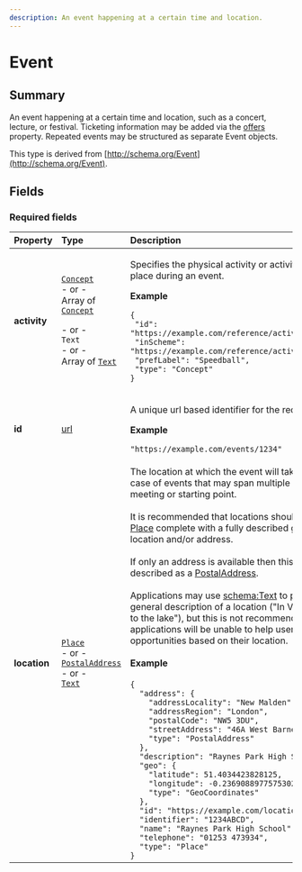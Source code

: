 ```yaml
---
description: An event happening at a certain time and location.
---
```


# Event

## **Summary**

An event happening at a certain time and location, such as a concert, lecture, or festival. Ticketing information may be added via the [offers](https://schema.org/offers) property. Repeated events may be structured as separate Event objects.

This type is derived from [http://schema.org/Event](http://schema.org/Event).

## **Fields**

### **Required fields**

<table>
  <thead>
    <tr>
      <th style="text-align:left">Property</th>
      <th style="text-align:left">Type</th>
      <th style="text-align:left">Description</th>
    </tr>
  </thead>
  <tbody>
    <tr>
      <td style="text-align:left"><b>activity</b>
      </td>
      <td style="text-align:left">
        <p><a href="../../using-data/getting-started.md"><code>Concept</code></a>
          <br
          />- or -
          <br />Array of <a href="../../publishing-data/data-feeds/"><code>Concept</code></a>
        </p>
        <p>- or -
          <br /><code>Text</code>
          <br />- or -
          <br />Array of <a href="../../using-data/getting-started.md"><code>Text</code></a>
        </p>
      </td>
      <td style="text-align:left">
        <p>Specifies the physical activity or activities that will take place during
          an event.</p>
        <p><b>Example</b>
        </p>
        <p><code>{<br /> &quot;id&quot;: &quot;https://example.com/reference/activities#Speedball&quot;,<br /> &quot;inScheme&quot;: &quot;https://example.com/reference/activities&quot;,<br /> &quot;prefLabel&quot;: &quot;Speedball&quot;,<br /> &quot;type&quot;: &quot;Concept&quot;<br />}</code>
        </p>
      </td>
    </tr>
    <tr>
      <td style="text-align:left"><b>id</b>
      </td>
      <td style="text-align:left"><a href="../../publishing-data/structuring-data/amenities.md">url</a>
      </td>
      <td style="text-align:left">
        <p>A unique url based identifier for the record
          <br />
        </p>
        <p><b>Example</b>
        </p>
        <p><code>&quot;https://example.com/events/1234&quot;</code>
        </p>
      </td>
    </tr>
    <tr>
      <td style="text-align:left"><b>location</b>
      </td>
      <td style="text-align:left"><a href="../../publishing-data/data-feeds/"><code>Place</code></a>
        <br
        />- or -
        <br /><a href="../../publishing-data/structuring-data/amenities.md"><code>PostalAddress</code></a>
        <br
        />- or -
        <br /><a href="../../publishing-data/structuring-data/amenities.md"><code>Text</code></a>
      </td>
      <td style="text-align:left">The location at which the event will take place. Or, in the case of events
        that may span multiple locations, the initial meeting or starting point.
        <br
        />
        <br />It is recommended that locations should be specified as a <a href="https://developer.openactive.io/models/place">Place</a> complete
        with a fully described geographic location and/or address.
        <br />
        <br />If only an address is available then this should be described as a <a href="https://developer.openactive.io/models/postaladdress">PostalAddress</a>.
        <br
        />
        <br />Applications may use <a href="http://schema.org/Text">schema:Text</a> to
        provide a more general description of a location ("In Victoria Park, near
        to the lake"), but this is not recommended: consuming applications will
        be unable to help users discover opportunities based on their location.
        <br
        />
        <br /><b>Example</b>
        <br />
        <br /><code>{<br />  &quot;address&quot;: {<br />    &quot;addressLocality&quot;: &quot;New Malden&quot;,<br />    &quot;addressRegion&quot;: &quot;London&quot;,<br />    &quot;postalCode&quot;: &quot;NW5 3DU&quot;,<br />    &quot;streetAddress&quot;: &quot;46A West Barnes Lane&quot;,<br />    &quot;type&quot;: &quot;PostalAddress&quot;<br />  },<br />  &quot;description&quot;: &quot;Raynes Park High School in London&quot;,<br />  &quot;geo&quot;: {<br />    &quot;latitude&quot;: 51.4034423828125,<br />    &quot;longitude&quot;: -0.2369088977575302,<br />    &quot;type&quot;: &quot;GeoCoordinates&quot;<br />  },<br />  &quot;id&quot;: &quot;https://example.com/locations/1234ABCD&quot;,<br />  &quot;identifier&quot;: &quot;1234ABCD&quot;,<br />  &quot;name&quot;: &quot;Raynes Park High School&quot;,<br />  &quot;telephone&quot;: &quot;01253 473934&quot;,<br />  &quot;type&quot;: &quot;Place&quot;<br />}</code>
      </td>
    </tr>
  </tbody>
</table>